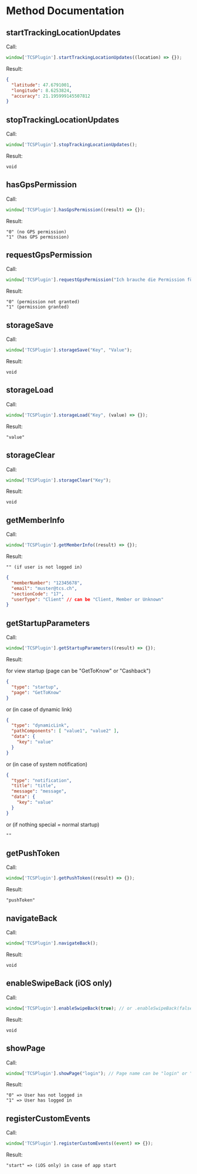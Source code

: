 # Method Documentation
## startTrackingLocationUpdates

Call:
```typescript
window['TCSPlugin'].startTrackingLocationUpdates((location) => {});
```

Result:
```json
{
  "latitude": 47.6791001,
  "longitude": 8.6253824,
  "accuracy": 21.195999145507812
}
```

## stopTrackingLocationUpdates

Call:
```javascript
window['TCSPlugin'].stopTrackingLocationUpdates();
```

Result:
```
void
```

## hasGpsPermission

Call:
```typescript
window['TCSPlugin'].hasGpsPermission((result) => {});
```

Result:
```
"0" (no GPS permission)
"1" (has GPS permission)
```

## requestGpsPermission

Call:
```typescript
window['TCSPlugin'].requestGpsPermission("Ich brauche die Permission für...", (result) => {});
```

Result:
```
"0" (permission not granted)
"1" (permission granted)
```

## storageSave

Call:
```typescript
window['TCSPlugin'].storageSave("Key", "Value");
```

Result:
```
void
```

## storageLoad

Call:
```typescript
window['TCSPlugin'].storageLoad("Key", (value) => {});
```

Result:
```
"value"
```

## storageClear

Call:
```typescript
window['TCSPlugin'].storageClear("Key");
```

Result:
```
void
```

## getMemberInfo

Call:
```typescript
window['TCSPlugin'].getMemberInfo((result) => {});
```

Result:
```
"" (if user is not logged in)
```
```json
{
  "memberNumber": "12345678",
  "email": "muster@tcs.ch",
  "sectionCode": "17",
  "userType": "Client" // can be "Client, Member or Unknown"
}
```

## getStartupParameters

Call:
```typescript
window['TCSPlugin'].getStartupParameters((result) => {});
```

Result:

for view startup (page can be "GetToKnow" or "Cashback")

```json
{
  "type": "startup",
  "page": "GetToKnow"
}
```

or (in case of dynamic link)

```json
{
  "type": "dynamicLink",
  "pathComponents": [ "value1", "value2" ],
  "data": {
    "key": "value"
  }
}
```

or (in case of system notification)

```json
{
  "type": "notification",
  "title": "title",
  "message": "message",
  "data": {
    "key": "value"
  }
}
```

or (if nothing special = normal startup)

```
""
```

## getPushToken

Call:
```typescript
window['TCSPlugin'].getPushToken((result) => {});
```

Result:
```
"pushToken"
```

## navigateBack

Call:
```typescript
window['TCSPlugin'].navigateBack();
```

Result:
```
void
```

## enableSwipeBack (iOS only)

Call:
```typescript
window['TCSPlugin'].enableSwipeBack(true); // or .enableSwipeBack(false)
```

Result:
```
void
```

## showPage

Call:
```typescript
window['TCSPlugin'].showPage("login"); // Page name can be "login" or "membercard"
```

Result:
```
"0" => User has not logged in
"1" => User has logged in
```

## registerCustomEvents

Call:
```typescript
window['TCSPlugin'].registerCustomEvents((event) => {});
```

Result:
```
"start" => (iOS only) in case of app start
```